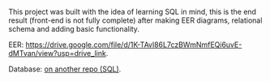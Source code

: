 This project was built with the idea of learning SQL in mind, this is the end result (front-end is not fully complete) after making EER diagrams, relational schema and adding basic functionality. 

EER: https://drive.google.com/file/d/1K-TAvl86L7czBWmNmfEQi6uvE-dMTvan/view?usp=drive_link.

Database: [on another repo (SQL)](https://github.com/caidenm11/RealEstateDatabase).

